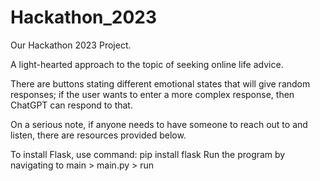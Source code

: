 # Hackathon_2023
Our Hackathon 2023 Project.

A light-hearted approach to the topic of seeking online life advice. 

There are buttons stating different emotional states that will give random responses; if the user wants to enter a more complex response, then ChatGPT can respond to that.

On a serious note, if anyone needs to have someone to reach out to and listen, there are resources provided below. 

To install Flask, use command: pip install flask 
Run the program by navigating to main > main.py > run
